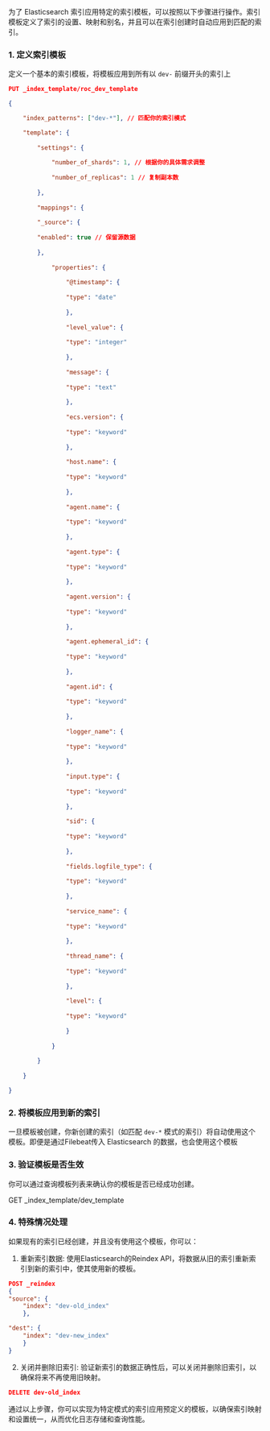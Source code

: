 为了 Elasticsearch 索引应用特定的索引模板，可以按照以下步骤进行操作。索引模板定义了索引的设置、映射和别名，并且可以在索引创建时自动应用到匹配的索引。  
  
### 1. 定义索引模板  
  
定义一个基本的索引模板，将模板应用到所有以 `dev-` 前缀开头的索引上 
```json
PUT _index_template/roc_dev_template

{

	"index_patterns": ["dev-*"], // 匹配你的索引模式

	"template": {
	
		"settings": {
		
			"number_of_shards": 1, // 根据你的具体需求调整
			
			"number_of_replicas": 1 // 复制副本数
		
		},
	
		"mappings": {
		
		"_source": {
		
		"enabled": true // 保留源数据
		
		},
		
			"properties": {
			
				"@timestamp": {
				
				"type": "date"
				
				},
				
				"level_value": {
				
				"type": "integer"
				
				},
				
				"message": {
				
				"type": "text"
				
				},
				
				"ecs.version": {
				
				"type": "keyword"
				
				},
				
				"host.name": {
				
				"type": "keyword"
				
				},
				
				"agent.name": {
				
				"type": "keyword"
				
				},
				
				"agent.type": {
				
				"type": "keyword"
				
				},
				
				"agent.version": {
				
				"type": "keyword"
				
				},
				
				"agent.ephemeral_id": {
				
				"type": "keyword"
				
				},
				
				"agent.id": {
				
				"type": "keyword"
				
				},
				
				"logger_name": {
				
				"type": "keyword"
				
				},
				
				"input.type": {
				
				"type": "keyword"
				
				},
				
				"sid": {
				
				"type": "keyword"
				
				},
				
				"fields.logfile_type": {
				
				"type": "keyword"
				
				},
				
				"service_name": {
				
				"type": "keyword"
				
				},
				
				"thread_name": {
				
				"type": "keyword"
				
				},
				
				"level": {
				
				"type": "keyword"
				
				}
			
			}
		
		}
	
	}

}

```

 
  
### 2. 将模板应用到新的索引  
  
一旦模板被创建，你新创建的索引（如匹配 `dev-*` 模式的索引）将自动使用这个模板。即便是通过Filebeat传入 Elasticsearch 的数据，也会使用这个模板   
  
### 3. 验证模板是否生效  
  
你可以通过查询模板列表来确认你的模板是否已经成功创建。  

GET _index_template/dev_template

### 4. 特殊情况处理  
  
如果现有的索引已经创建，并且没有使用这个模板，你可以：  

1. 重新索引数据:  使用Elasticsearch的Reindex API，将数据从旧的索引重新索引到新的索引中，使其使用新的模板。
```json
POST _reindex
{
"source": {
	"index": "dev-old_index"
	},

"dest": {
	"index": "dev-new_index"
	}
}
```

  

2. 关闭并删除旧索引:  验证新索引的数据正确性后，可以关闭并删除旧索引，以确保将来不再使用旧映射。

```json
DELETE dev-old_index
```

  
通过以上步骤，你可以实现为特定模式的索引应用预定义的模板，以确保索引映射和设置统一，从而优化日志存储和查询性能。